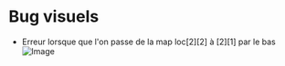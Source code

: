 # Bug visuels
  - Erreur lorsque que l'on passe de la map loc[2][2] à [2][1] par le bas
  ![Image](https://github.com/ARKANYOTA/ArkanYotaGameCmd/Images/Bugs/Imgbug1.png)
